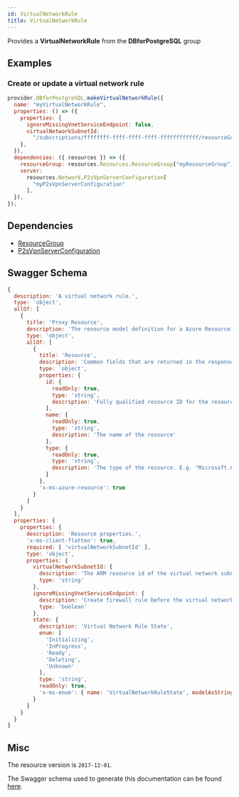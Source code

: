 ```yaml
---
id: VirtualNetworkRule
title: VirtualNetworkRule
---
```

Provides a **VirtualNetworkRule** from the **DBforPostgreSQL** group
## Examples
### Create or update a virtual network rule
```js
provider.DBforPostgreSQL.makeVirtualNetworkRule({
  name: "myVirtualNetworkRule",
  properties: () => ({
    properties: {
      ignoreMissingVnetServiceEndpoint: false,
      virtualNetworkSubnetId:
        "/subscriptions/ffffffff-ffff-ffff-ffff-ffffffffffff/resourceGroups/TestGroup/providers/Microsoft.Network/virtualNetworks/testvnet/subnets/testsubnet",
    },
  }),
  dependencies: ({ resources }) => ({
    resourceGroup: resources.Resources.ResourceGroup["myResourceGroup"],
    server:
      resources.Network.P2sVpnServerConfiguration[
        "myP2sVpnServerConfiguration"
      ],
  }),
});

```
## Dependencies
- [ResourceGroup](../Resources/ResourceGroup.md)
- [P2sVpnServerConfiguration](../Network/P2sVpnServerConfiguration.md)
## Swagger Schema
```js
{
  description: 'A virtual network rule.',
  type: 'object',
  allOf: [
    {
      title: 'Proxy Resource',
      description: 'The resource model definition for a Azure Resource Manager proxy resource. It will not have tags and a location',
      type: 'object',
      allOf: [
        {
          title: 'Resource',
          description: 'Common fields that are returned in the response for all Azure Resource Manager resources',
          type: 'object',
          properties: {
            id: {
              readOnly: true,
              type: 'string',
              description: 'Fully qualified resource ID for the resource. Ex - /subscriptions/{subscriptionId}/resourceGroups/{resourceGroupName}/providers/{resourceProviderNamespace}/{resourceType}/{resourceName}'
            },
            name: {
              readOnly: true,
              type: 'string',
              description: 'The name of the resource'
            },
            type: {
              readOnly: true,
              type: 'string',
              description: 'The type of the resource. E.g. "Microsoft.Compute/virtualMachines" or "Microsoft.Storage/storageAccounts"'
            }
          },
          'x-ms-azure-resource': true
        }
      ]
    }
  ],
  properties: {
    properties: {
      description: 'Resource properties.',
      'x-ms-client-flatten': true,
      required: [ 'virtualNetworkSubnetId' ],
      type: 'object',
      properties: {
        virtualNetworkSubnetId: {
          description: 'The ARM resource id of the virtual network subnet.',
          type: 'string'
        },
        ignoreMissingVnetServiceEndpoint: {
          description: 'Create firewall rule before the virtual network has vnet service endpoint enabled.',
          type: 'boolean'
        },
        state: {
          description: 'Virtual Network Rule State',
          enum: [
            'Initializing',
            'InProgress',
            'Ready',
            'Deleting',
            'Unknown'
          ],
          type: 'string',
          readOnly: true,
          'x-ms-enum': { name: 'VirtualNetworkRuleState', modelAsString: true }
        }
      }
    }
  }
}
```
## Misc
The resource version is `2017-12-01`.

The Swagger schema used to generate this documentation can be found [here](https://github.com/Azure/azure-rest-api-specs/tree/main/specification/postgresql/resource-manager/Microsoft.DBforPostgreSQL/stable/2017-12-01/postgresql.json).
